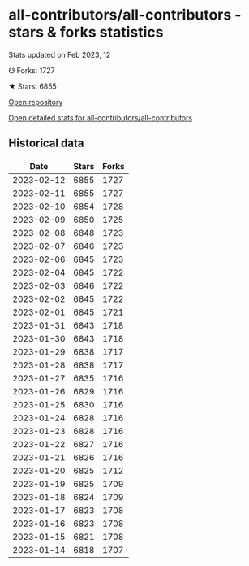 # all-contributors/all-contributors - stars & forks statistics

Stats updated on Feb 2023, 12

☋ Forks: 1727

★ Stars: 6855

[Open repository](https://github.com/all-contributors/all-contributors)

[Open detailed stats for all-contributors/all-contributors](https://reviewgithub.com/rep/all-contributors/all-contributors)

## Historical data
| Date | Stars | Forks |
|------|-------|-------|
| 2023-02-12 | 6855 | 1727 | 
| 2023-02-11 | 6855 | 1727 | 
| 2023-02-10 | 6854 | 1728 | 
| 2023-02-09 | 6850 | 1725 | 
| 2023-02-08 | 6848 | 1723 | 
| 2023-02-07 | 6846 | 1723 | 
| 2023-02-06 | 6845 | 1723 | 
| 2023-02-04 | 6845 | 1722 | 
| 2023-02-03 | 6846 | 1722 | 
| 2023-02-02 | 6845 | 1722 | 
| 2023-02-01 | 6845 | 1721 | 
| 2023-01-31 | 6843 | 1718 | 
| 2023-01-30 | 6843 | 1718 | 
| 2023-01-29 | 6838 | 1717 | 
| 2023-01-28 | 6838 | 1717 | 
| 2023-01-27 | 6835 | 1716 | 
| 2023-01-26 | 6829 | 1716 | 
| 2023-01-25 | 6830 | 1716 | 
| 2023-01-24 | 6828 | 1716 | 
| 2023-01-23 | 6828 | 1716 | 
| 2023-01-22 | 6827 | 1716 | 
| 2023-01-21 | 6826 | 1716 | 
| 2023-01-20 | 6825 | 1712 | 
| 2023-01-19 | 6825 | 1709 | 
| 2023-01-18 | 6824 | 1709 | 
| 2023-01-17 | 6823 | 1708 | 
| 2023-01-16 | 6823 | 1708 | 
| 2023-01-15 | 6821 | 1708 | 
| 2023-01-14 | 6818 | 1707 | 

